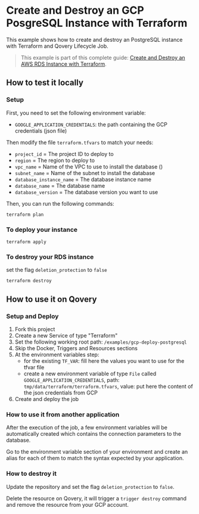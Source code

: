 # Create and Destroy an GCP PosgreSQL Instance with Terraform

This example shows how to create and destroy an PostgreSQL instance with Terraform and Qovery Lifecycle Job.

> This example is part of this complete guide: [Create and Destroy an AWS RDS Instance with Terraform](https://hub.qovery.com/guides/tutorial/how-to-use-lifecycle-job-to-deploy-any-kind-of-resources/).

## How to test it locally

### Setup

First, you need to set the following environment variable:
- `GOOGLE_APPLICATION_CREDENTIALS`: the path containing the GCP credentials (json file)

Then modify the file `terraform.tfvars` to match your needs:
- `project_id` = The project ID to deploy to
- `region` = The region to deploy to
- `vpc_name` = Name of the VPC to use to install the database ()
- `subnet_name` = Name of the subnet to install the database
- `database_instance_name` = The database instance name
- `database_name` = The database name
- `database_version` = The database version you want to use

Then, you can run the following commands:

```shell
terraform plan
```

### To deploy your instance

```shell
terraform apply
```


### To destroy your RDS instance

set the flag `deletion_protection` to `false`

```shell
terraform destroy
```

## How to use it on Qovery

### Setup and Deploy

1. Fork this project
2. Create a new Service of type "Terraform"
3. Set the following working root path: `/examples/gcp-deploy-postgresql`
4. Skip the Docker, Triggers and Resources sections
5. At the environment variables step:
   - for the existing `TF_VAR`: fill here the values you want to use for the tfvar file
   - create a new environment variable of type `File` called `GOOGLE_APPLICATION_CREDENTIALS`, path: `tmp/data/terraform/terraform.tfvars`, value: put here the content of the json credentials from GCP
6. Create and deploy the job

### How to use it from another application

After the execution of the job, a few environment variables will be automatically created which contains the connection parameters to the database.

Go to the environment variable section of your environment and create an alias for each of them to match the syntax expected by your application.

### How to destroy it

Update the repository and set the flag `deletion_protection` to `false`.

Delete the resource on Qovery, it will trigger a `trigger destroy` command and remove the resource from your GCP account.
